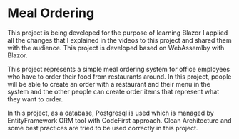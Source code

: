 # Meal Ordering

This project is being developed for the purpose of learning Blazor
I applied all the changes that I explained in the videos to this project and shared them with the audience. This project is developed based on WebAssemlby with Blazor.

This project represents a simple meal ordering system for office employees who have to order their food from restaurants around. In this project, people will be able to
create an order with a restaurant and their menu in the system and the other people can create order items that represent what they want to order.

In this project, as a database, Postgresql is used which is managed by EntityFramework ORM tool with CodeFirst approach. Clean Architecture and some best practices are 
tried to be used correctly in this project.

